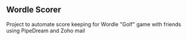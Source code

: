 Wordle Scorer
----
Project to automate score keeping for Wordle "Golf" game with friends using PipeDream and Zoho mail